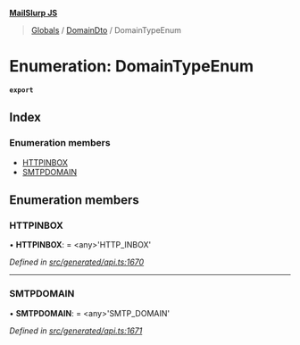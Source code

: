 **[MailSlurp JS](../README.md)**

> [Globals](../README.md) / [DomainDto](../modules/domaindto.md) / DomainTypeEnum

# Enumeration: DomainTypeEnum

**`export`** 

## Index

### Enumeration members

* [HTTPINBOX](domaindto.domaintypeenum.md#httpinbox)
* [SMTPDOMAIN](domaindto.domaintypeenum.md#smtpdomain)

## Enumeration members

### HTTPINBOX

•  **HTTPINBOX**:  = \<any>'HTTP\_INBOX'

*Defined in [src/generated/api.ts:1670](https://github.com/mailslurp/mailslurp-client/blob/cce5bf2/src/generated/api.ts#L1670)*

___

### SMTPDOMAIN

•  **SMTPDOMAIN**:  = \<any>'SMTP\_DOMAIN'

*Defined in [src/generated/api.ts:1671](https://github.com/mailslurp/mailslurp-client/blob/cce5bf2/src/generated/api.ts#L1671)*

